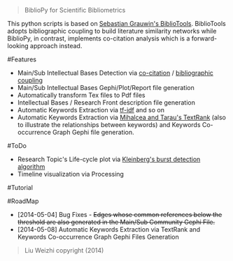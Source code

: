 > BiblioPy for Scientific Bibliometrics 

This python scripts is based on [Sebastian Grauwin's BiblioTools](http://www.sebastian-grauwin.com/?page_id=492). BiblioTools adopts bibliographic coupling to build literature similarity networks while BiblioPy, in contrast, implements co-citation analysis which is a forward-looking approach instead.

#Features
- Main/Sub Intellectual Bases Detection via [co-citation](http://en.wikipedia.org/wiki/Co-citation) / [bibliographic coupling](http://en.wikipedia.org/wiki/Bibliographic_coupling)
- Main/Sub Intellectual Bases Gephi/Plot/Report file generation 
- Automatically transform Tex files to Pdf files
- Intellectual Bases / Research Front description file generation
- Automatic Keywords Extraction via [tf-idf](http://en.wikipedia.org/wiki/Tf-idf) and so on
- Automatic Keywords Extraction via [Mihalcea and Tarau's TextRank](http://acl.ldc.upenn.edu/acl2004/emnlp/pdf/Mihalcea.pdf) (also to illustrate the relationships between keywords) and Keywords Co-occurrence Graph Gephi file generation.

#ToDo
- Research Topic's Life-cycle plot via [Kleinberg's burst detection algorithm](http://www.cs.cornell.edu/home/kleinber/bhs.pdf)
- Timeline visualization via Processing

#Tutorial

#RoadMap
- [2014-05-04] Bug Fixes - ~~Edges whose common references below the threshold are also generated in the Main/Sub Community Gephi File.~~
- [2014-05-08] Automatic Keywords Extraction via TextRank and Keywords Co-occurrence Graph Gephi Files Generation

> Liu Weizhi copyright (2014)

